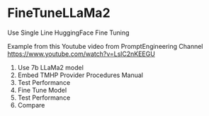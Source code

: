 # FineTuneLLaMa2
Use Single Line HuggingFace Fine Tuning

Example from this Youtube video from PromptEngineering Channel
https://www.youtube.com/watch?v=LslC2nKEEGU

1. Use 7b LLaMa2 model
2. Embed TMHP Provider Procedures Manual
3. Test Performance
4. Fine Tune Model
5. Test Performance
6. Compare
